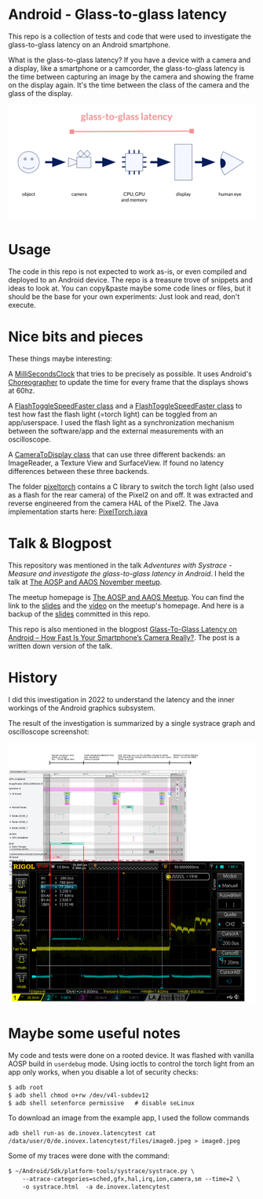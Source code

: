 # Android - Glass-to-glass latency

This repo is a collection of tests and code that were used to investigate the
glass-to-glass latency on an Android smartphone.

What is the glass-to-glass latency? If you have a device with a camera and a
display, like a smartphone or a camcorder, the glass-to-glass latency is the
time between capturing an image by the camera and showing the frame on the
display again.  It's the time between the class of the camera and the glass of
the display.

![Glass-to-glass latency](pics/glass-to-glass-latency-graphic.svg)

# Usage

The code in this repo is not expected to work as-is, or even compiled and
deployed to an Android device. The repo is a treasure trove of snippets and
ideas to look at. You can copy&paste maybe some code lines or files, but it
should be the base for your own experiments: Just look and read, don't execute.

# Nice bits and pieces

These things maybe interesting:

A [MilliSecondsClock](./app/src/main/java/de/inovex/latencytest/MilliSecondsClock.java)
that tries to be precisely as possible. It uses Android's
[Choreographer](https://developer.android.com/reference/android/view/Choreographer)
to update the time for every frame that the displays shows at 60hz.

A [FlashToggleSpeedFaster class](app/src/main/java/de/inovex/latencytest/FlashToggleSpeed.java)
and a [FlashToggleSpeedFaster class](app/src/main/java/de/inovex/latencytest/FlashToggleSpeedFaster.java)
to test how fast the flash light (=torch light) can be toggled from an app/userspace.
I used the flash light as a synchronization mechanism between the software/app
and the external measurements with an oscilloscope.

A [CameraToDisplay class](app/src/main/java/de/inovex/latencytest/CameraToDisplay.java)
that can use three different backends: an ImageReader, a Texture View and
SurfaceView. If found no latency differences between these three backends.

The folder [pixeltorch](pixeltorch/) contains a C library to switch the torch
light (also used as a flash for the rear camera) of the Pixel2 on and off.
It was extracted and reverse engineered from the camera HAL of the Pixel2.
The Java implementation starts here:
[PixelTorch.java](app/src/main/java/de/inovex/latencytest/PixelTorch.java)


# Talk & Blogpost

This repository was mentioned in the talk *Adventures with Systrace - Measure
and investigate the glass-to-glass latency in Android*. I held the talk
at [The AOSP and AAOS November meetup](https://www.meetup.com/the-aosp-and-aaos-meetup/events/296399142/).

The meetup homepage is
[The AOSP and AAOS Meetup](https://aospandaaos.github.io/#the-november-2023-meetup).
You can find the link to the [slides](https://2net.co.uk/slides/aosp-aaos-meetup/2023-november-slengfeld-glass-to-glass-latency.pdf)
and the [video](https://youtu.be/NKP4JcVegbY) on the meetup's homepage.
And here is a backup of the [slides](talk/Talk_Stefan-Lengfeld_glass-to-glass-latency-in-Android.v1.pdf)
committed in this repo.

This repo is also mentioned in the blogpost
[Glass-To-Glass Latency on Android – How Fast Is Your Smartphone’s Camera Really?](https://www.inovex.de/de/blog/the-glass-to-glass-latency-on-android/).
The post is a written down version of the talk.


# History

I did this investigation in 2022 to understand the latency and the inner
workings of the Android graphics subsystem.

The result of the investigation is summarized by a single systrace graph and
oscilloscope screenshot:

![systrace graph and oscilloscope screenshot](pics/2022-03-15-torch-to-camera-to-display.systrace-oszi.png)


# Maybe some useful notes

My code and tests were done on a rooted device. It was flashed with vanilla
AOSP build in `userdebug` mode. Using ioctls to control the torch light
from an app only works, when you disable a lot of security checks:

    $ adb root
    $ adb shell chmod o+rw /dev/v4l-subdev12
    $ adb shell setenforce permissive   # disable seLinux

To download an image from the example app, I used the follow commands

    adb shell run-as de.inovex.latencytest cat /data/user/0/de.inovex.latencytest/files/image0.jpeg > image0.jpeg

Some of my traces were done with the command:

    $ ~/Android/Sdk/platform-tools/systrace/systrace.py \
        --atrace-categories=sched,gfx,hal,irq,ion,camera,sm --time=2 \
        -o systrace.html  -a de.inovex.latencytest
